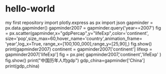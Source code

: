 # hello-world
my first repository
import plotly.express as px
import json
gapminder = px.data.gapminder()
gapminder2007 = gapminder.query('year==2007')
fig = px.scatter(gapminder,x="gdpPercap",y="lifeExp",color='continent',
                 size='pop',size_max=60,hover_name='country',animation_frame=
                 'year',log_x=True,
                 range_x=[100,100_000],range_y=[25,90],)
fig.show()
print(gapminder2007)
continent = gapminder2007['continent']
lifexp = gapminder2007['lifeExp']
fig = px.pie(
    gapminder2007,'continent','lifeExp'
)
fig.show()
print("中国历年人均gdp")
gdp_china=gapminder['China']
print(gdp_china)

